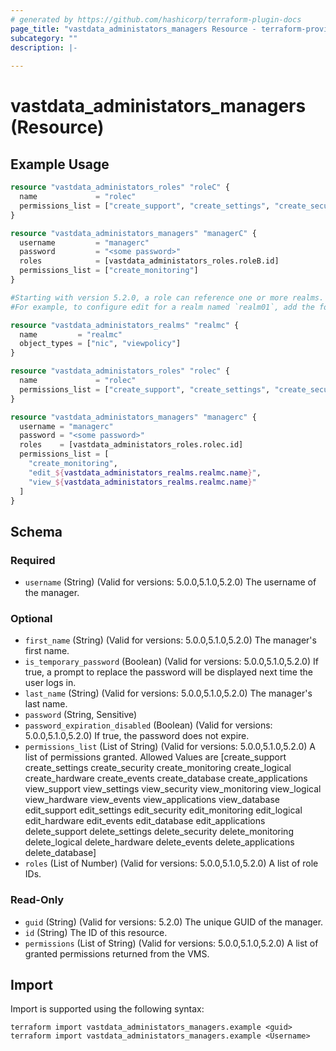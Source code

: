 ```yaml
---
# generated by https://github.com/hashicorp/terraform-plugin-docs
page_title: "vastdata_administators_managers Resource - terraform-provider-vastdata"
subcategory: ""
description: |-
  
---
```


# vastdata_administators_managers (Resource)



## Example Usage

```terraform
resource "vastdata_administators_roles" "roleC" {
  name             = "rolec"
  permissions_list = ["create_support", "create_settings", "create_security", "create_logical", "create_hardware"]
}

resource "vastdata_administators_managers" "managerC" {
  username         = "managerc"
  password         = "<some password>"
  roles            = [vastdata_administators_roles.roleB.id]
  permissions_list = ["create_monitoring"]
}

#Starting with version 5.2.0, a role can reference one or more realms. You can specify 4 types of actions referring to realms: create, delete, view, edit. To configure the action, specify <action>_<realm name>.
#For example, to configure edit for a realm named `realm01`, add the following to the `permissions_list` attribute: `edit_realm01`

resource "vastdata_administators_realms" "realmc" {
  name         = "realmc"
  object_types = ["nic", "viewpolicy"]
}

resource "vastdata_administators_roles" "rolec" {
  name             = "rolec"
  permissions_list = ["create_support", "create_settings", "create_security", "create_logical", "create_hardware"]
}

resource "vastdata_administators_managers" "managerc" {
  username = "managerc"
  password = "<some password>"
  roles    = [vastdata_administators_roles.rolec.id]
  permissions_list = [
    "create_monitoring",
    "edit_${vastdata_administators_realms.realmc.name}",
    "view_${vastdata_administators_realms.realmc.name}"
  ]
}
```

<!-- schema generated by tfplugindocs -->
## Schema

### Required

- `username` (String) (Valid for versions: 5.0.0,5.1.0,5.2.0) The username of the manager.

### Optional

- `first_name` (String) (Valid for versions: 5.0.0,5.1.0,5.2.0) The manager's first name.
- `is_temporary_password` (Boolean) (Valid for versions: 5.0.0,5.1.0,5.2.0) If true, a prompt to replace the password will be displayed next time the user logs in.
- `last_name` (String) (Valid for versions: 5.0.0,5.1.0,5.2.0) The manager's last name.
- `password` (String, Sensitive)
- `password_expiration_disabled` (Boolean) (Valid for versions: 5.0.0,5.1.0,5.2.0) If true, the password does not expire.
- `permissions_list` (List of String) (Valid for versions: 5.0.0,5.1.0,5.2.0) A list of permissions granted. Allowed Values are [create_support create_settings create_security create_monitoring create_logical create_hardware create_events create_database create_applications view_support view_settings view_security view_monitoring view_logical view_hardware view_events view_applications view_database edit_support edit_settings edit_security edit_monitoring edit_logical edit_hardware edit_events edit_database edit_applications delete_support delete_settings delete_security delete_monitoring delete_logical delete_hardware delete_events delete_applications delete_database]
- `roles` (List of Number) (Valid for versions: 5.0.0,5.1.0,5.2.0) A list of role IDs.

### Read-Only

- `guid` (String) (Valid for versions: 5.2.0) The unique GUID of the manager.
- `id` (String) The ID of this resource.
- `permissions` (List of String) (Valid for versions: 5.0.0,5.1.0,5.2.0) A list of granted permissions returned from the VMS.

## Import

Import is supported using the following syntax:

```shell
terraform import vastdata_administators_managers.example <guid>
terraform import vastdata_administators_managers.example <Username>
```
